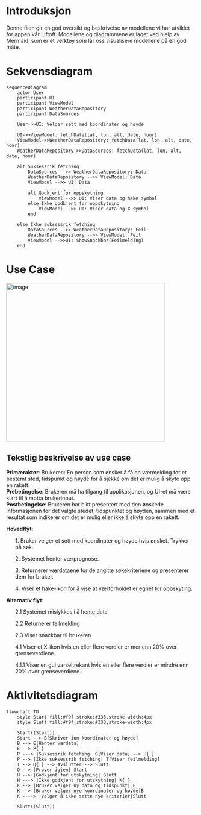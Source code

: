 # Introduksjon

Denne filen gir en god oversikt og beskrivelse av modellene vi har utviklet for appen vår Liftoff. Modellene og diagrammene er laget ved hjelp av Mermaid, som er et verktøy som lar oss visualisere modellene på en god måte. 

# Sekvensdiagram 

```mermaid
sequenceDiagram
    actor User
    participant UI
    participant ViewModel
    participant WeatherDataRepository
    participant DataSources
    
    User->>UI: Velger sett med koordinater og høyde
   
    UI->>ViewModel: fetchData(lat, lon, alt, date, hour)
    ViewModel->>WeatherDataRepository: fetchData(lat, lon, alt, date, hour)
    WeatherDataRepository->>DataSources: fetchData(lat, lon, alt, date, hour)

    alt Suksessrik fetching
        DataSources -->> WeatherDataRepository: Data
        WeatherDataRepository -->> ViewModel: Data
        ViewModel -->> UI: Data
        
        alt Godkjent for oppskytning
            ViewModel -->> UI: Viser data og hake symbol
        else Ikke godkjent for oppskytning
            ViewModel -->> UI: Viser data og X symbol 
        end

    else Ikke suksessrik fetching
        DataSources -->> WeatherDataRepository: Feil
        WeatherDataRepository -->> ViewModel: Feil
        ViewModel -->>UI: ShowSnackbar(Feilmelding)
    end
```
    
# Use Case

<img width="422" alt="image" src="https://media.github.uio.no/user/10213/files/928d49ee-d4e4-45f6-a573-9f6d303ac8e1">

## Tekstlig beskrivelse av use case

**Primæraktør**: Brukeren: En person som ønsker å få en værmelding for et bestemt sted, tidspunkt og høyde for å sjekke om det er mulig å skyte opp en rakett. <br>
**Prebetingelse**: Brukeren må ha tilgang til applikasjonen, og UI-et må være klart til å motta brukerinput. <br>
**Postbetingelse**: Brukeren har blitt presentert med den ønskede informasjonen for det valgte stedet, tidspunktet og høyden, sammen med et resultat som indikerer om det er mulig eller ikke å skyte opp en rakett. <br>

**Hovedflyt**:
<ol>1. Bruker velger et sett med koordinater og høyde hvis ønsket. Trykker på søk.</ol>
<ol>2. Systemet henter værprognose.</ol>
<ol>3. Returnerer værdataene for de angitte søkekriteriene og presenterer dem for bruker.</ol>
<ol>4. Viser et hake-ikon for å vise at værforholdet er egnet for oppskyting.</ol>

**Alternativ flyt**: <br>
<ol>2.1 Systemet mislykkes i å hente data</ol>
<ol>2.2 Returnerer feilmelding</ol>
<ol>2.3 Viser snackbar til brukeren</ol>
<ol>4.1 Viser et X-ikon hvis en eller flere verdier er mer enn 20% over grenseverdiene.</ol>
<ol>4.1.1 Viser en gul varseltrekant hvis en eller flere verdier er mindre enn 20% over grenseverdiene.</ol>


# Aktivitetsdiagram
``` mermaid
flowchart TD
    style Start fill:#f9f,stroke:#333,stroke-width:4px
    style Slutt fill:#f9f,stroke:#333,stroke-width:4px
    
    Start((Start)) 
    Start --> B[Skriver inn koordinater og høyde]
    B --> E[Henter værdata]
    E --> P{ }
    P ---> |Suksessrik fetching| G[Viser data] --> H{ }
    P --> |Ikke suksessrik fetching| T[Viser feilmelding]
    T --> Q{ } --> Avslutter --> Slutt
    Q --> |Prøver igjen| Start
    H --> |Godkjent for utskytning| Slutt
    H ---> |Ikke godkjent for utskytning| K{ }
    K --> |Bruker velger ny dato og tidspunkt| E
    K --> |Bruker velger nye koordinater og høyde|B 
    K ----> |Velger å ikke sette nye kriterier|Slutt

    Slutt((Slutt))
```
